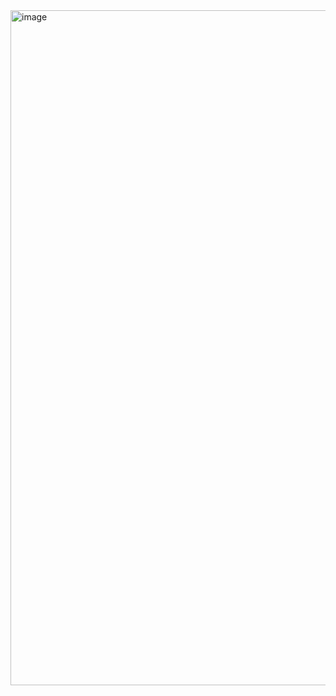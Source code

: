 <img width="1920" height="1080" alt="image" src="https://github.com/user-attachments/assets/c0e00e8e-1426-4353-b06d-b6ed3be2dcd1" />
